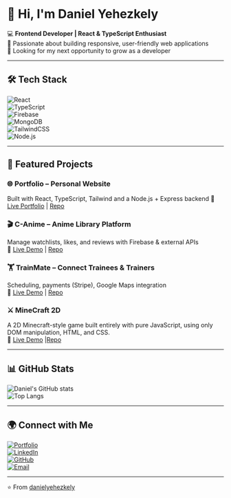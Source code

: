 # 👋 Hi, I'm Daniel Yehezkely  

💻 **Frontend Developer | React & TypeScript Enthusiast**  
🎯 Passionate about building responsive, user-friendly web applications  
🚀 Looking for my next opportunity to grow as a developer  

---

## 🛠 Tech Stack  
![React](https://img.shields.io/badge/React-61DAFB?style=for-the-badge&logo=react&logoColor=000)  
![TypeScript](https://img.shields.io/badge/TypeScript-3178C6?style=for-the-badge&logo=typescript&logoColor=fff)  
![Firebase](https://img.shields.io/badge/Firebase-FFCA28?style=for-the-badge&logo=firebase&logoColor=000)  
![MongoDB](https://img.shields.io/badge/MongoDB-47A248?style=for-the-badge&logo=mongodb&logoColor=fff)  
![TailwindCSS](https://img.shields.io/badge/TailwindCSS-38B2AC?style=for-the-badge&logo=tailwind-css&logoColor=fff)  
![Node.js](https://img.shields.io/badge/Node.js-339933?style=for-the-badge&logo=node.js&logoColor=fff)

---

## 📌 Featured Projects  

### 🌐 Portfolio – Personal Website  
Built with React, TypeScript, Tailwind and a Node.js + Express backend
🔗 [Live Portfolio](http://52.28.204.224/) | [Repo](https://github.com/DanielYehezkely/portfolio) 

### 🎬 C-Anime – Anime Library Platform  
Manage watchlists, likes, and reviews with Firebase & external APIs  
🔗 [Live Demo](https://dyz-c-anime.netlify.app/) | [Repo](https://github.com/danielyehezkely/c-anime)  

### 🏋️ TrainMate – Connect Trainees & Trainers  
Scheduling, payments (Stripe), Google Maps integration  
🔗 [Live Demo](https://trainmate.netlify.app/) | [Repo](https://github.com/ArturAbel/TrainMate)  

### ⚔️ MineCraft 2D  
A 2D Minecraft-style game built entirely with pure JavaScript, using only DOM manipulation, HTML, and CSS.  
🔗 [Live Demo](https://dyz-minecraft-2d-game-project.netlify.app/) |[Repo](https://github.com/danielyehezkely/minecraft2d-game-project)  

---

## 📊 GitHub Stats  
![Daniel's GitHub stats](https://github-readme-stats.vercel.app/api?username=danielyehezkely&show_icons=true&theme=radical)  
![Top Langs](https://github-readme-stats.vercel.app/api/top-langs/?username=danielyehezkely&layout=compact&theme=radical)  

---

## 🌍 Connect with Me  
[![Portfolio](https://img.shields.io/badge/Portfolio-000?style=for-the-badge&logo=vercel&logoColor=white)](https://your-portfolio-link.com)  
[![LinkedIn](https://img.shields.io/badge/LinkedIn-0A66C2?style=for-the-badge&logo=linkedin&logoColor=white)](https://www.linkedin.com/in/your-profile/)  
[![GitHub](https://img.shields.io/badge/GitHub-000?style=for-the-badge&logo=github&logoColor=white)](https://github.com/danielyehezkely)  
[![Email](https://img.shields.io/badge/Email-D14836?style=for-the-badge&logo=gmail&logoColor=white)](mailto:your.email@gmail.com)  

---
⭐️ From [danielyehezkely](https://github.com/danielyehezkely)
